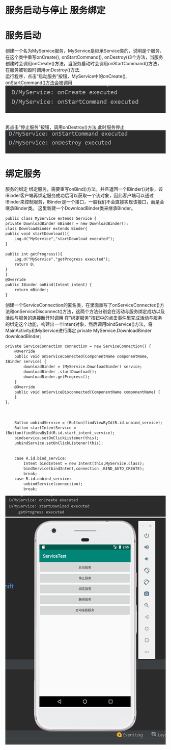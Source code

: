 # 服务启动与停止 服务绑定

# 服务启动

创建一个名为MyService服务，MyService是继承Service类的，说明是个服务。在这个类中重写onCreate(), onStartCommand(), onDestroy()3个方法，当服务创建时会调用onCreate()方法，当服务启动时会调用onStartCommand()方法，在服务被销毁时调用onDestroy()方法.
<br>运行程序，点击“启动服务”按钮，MyService中的onCreate(), onStartCommand()方法会被调用
![1](img/1.png)

<br>再点击“停止服务”按钮，调用onDestroy()方法,此时服务停止
![1](img/2.png)

# 绑定服务
服务的绑定 绑定服务，需要重写onBind()方法，并且返回一个IBinder()对象，该IBinder客户端再绑定服务成功后可以获取一个该对象，因此客户端可以通过IBinder来控制服务，IBinder是一个接口，一般我们不会直接实现该接口，而是会继承Binder类。
这里新建一个DownloadBinder类来继承Binder。


	public class MyService extends Service {
	private DownloadBinder mBinder = new DownloadBinder();
	class DownloadBinder extends Binder{
    public void startDownload(){
        Log.d("MyService","startDownload executed");
    }

    public int getProgress(){
        Log.d("MyService","getProgress executed");
        return 0;
    }
    }
	@Override
	public IBinder onBind(Intent intent) {
	    return mBinder;
	}

创建一个ServiceConnection的匿名类，在里面重写了onServiceConnected()方法和onServiceDisconnect()方法，这两个方法分别会在活动与服务绑定成功以及活动与服务的连接断开时调用
在"绑定服务"按钮中的点击事件里完成活动与服务的绑定这个功能，构建出一个Intent对象，然后调用bindService()方法，将MainActivity和MyService进行绑定
	private MyService.DownloadBinder downloadBinder;
	
	private ServiceConnection connection = new ServiceConnection() {
	    @Override
	    public void onServiceConnected(ComponentName componentName, IBinder service) {
	        downloadBinder = (MyService.DownloadBinder) service;
	        downloadBinder .startDownload();
	        downloadBinder.getProgress();
	    }
	    @Override
	    public void onServiceDisconnected(ComponentName componentName) {
	    }
	};
	
	
	
	    Button unbindService = (Button)findViewById(R.id.unbind_service);
	    Button startIntentService =(Button)findViewById(R.id.start_intent_service);
	    bindservice.setOnClickListener(this);
	    unbindService.setOnClickListener(this);
	
	
	    case R.id.bind_service:
	        Intent bindIntent = new Intent(this,MyService.class);
	        bindService(bindIntent,connection ,BIND_AUTO_CREATE);
	        break;
	    case R.id.unbind_service:
	        unbindService(connection);
	        break;
![1](img/3.png)
![1](img/4.png)